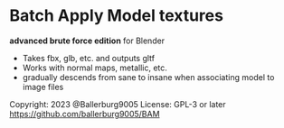 # Batch Apply Model textures
**advanced brute force edition**
for Blender
* Takes fbx, glb, etc. and outputs gltf
* Works with normal maps, metallic, etc.
* gradually descends from sane to insane when associating model to image files

Copyright:    2023 @Ballerburg9005 
License:      GPL-3 or later
https://github.com/ballerburg9005/BAM
